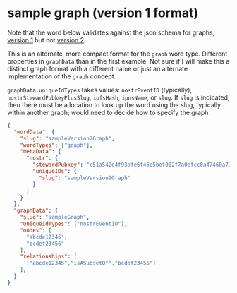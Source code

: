 sample graph (version 1 format)
=====

Note that the word below validates against the json schema for graphs, [version 1](https://github.com/wds4/DCoSL/blob/main/dips/conceptGraph/examples/jsonSchemas/graph-version1.md) but not [version 2](https://github.com/wds4/DCoSL/blob/main/dips/conceptGraph/examples/jsonSchemas/graph-version2.md).

This is an alternate, more compact format for the `graph` word type. Different properties in `graphData` than in the first example. Not sure if I will make this a distinct graph format with a different name or just an alternate implementation of the `graph` concept.

`graphData.uniqueIdTypes` takes values: `nostrEventID` (typically), `nostrStewardPubkeyPlusSlug`, `ipfsHash`, `ipnsName`, or `slug`. If `slug` is indicated, then there must be a location to look up the word using the slug, typically within another graph; would need to decide how to specify the graph.

```json
{
  "wordData": {
    "slug": "sampleVersion2Graph",
    "wordTypes": ["graph"],
    "metaData": {
      "nostr": {
        "stewardPubkey": "c51a542e4f93afe6f45e5bef002f7a0efcc0a47460a736654c0bee5402c482fa",
        "uniqueIDs": {
          "slug": "sampleVersion2Graph"
        }
      }
    }
  },
  "graphData": {
    "slug": "sampleGraph",
    "uniqueIdTypes": ["nostrEventID"],
    "nodes": [
      "abcde12345",
      "bcdef23456"
    ],
    "relationships": [
      ["abcde12345","isASubsetOf","bcdef23456"]
    ],
  }
}
```
